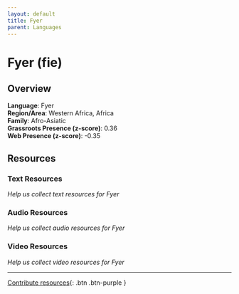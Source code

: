 ```yaml
---
layout: default
title: Fyer
parent: Languages
---
```


# Fyer (fie)

## Overview

**Language**: Fyer  
**Region/Area**: Western Africa, Africa  
**Family**: Afro-Asiatic  
**Grassroots Presence (z-score)**: 0.36  
**Web Presence (z-score)**: -0.35  

## Resources

### Text Resources
*Help us collect text resources for Fyer*

### Audio Resources
*Help us collect audio resources for Fyer*

### Video Resources
*Help us collect video resources for Fyer*

---

[Contribute resources](https://forms.office.com/e/1SfLJx3u1r){: .btn .btn-purple }
